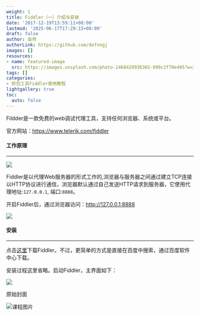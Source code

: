 ```yaml
---
weight: 1
title: Fiddler（一）介绍与安装
date: '2017-12-19T13:59:11+08:00'
lastmod: '2025-06-17T17:29:15+08:00'
draft: false
author: 虫师
authorLink: https://github.com/defnngj
images: []
resources:
- name: featured-image
  src: https://images.unsplash.com/photo-1468428936365-099c2f70e495?w=300
tags: []
categories:
- 抓包工具Fiddler使用教程
lightgallery: true
toc:
  auto: false
---
```




Fildder是一款免费的web调试代理工具，支持任何浏览器、系统或平台。

官方网站：https://www.telerik.com/fiddler


#### 工作原理
---

![](http://img.testclass.net/fiddler_01.png)

Fiddler是以代理Web服务器的形式工作的,浏览器与服务器之间通过建立TCP连接以HTTP协议进行通信，浏览器默认通过自己发送HTTP请求到服务器，它使用代理地址:`127.0.0.1`, 端口:`8888`。

开启Fiddler后，通过浏览器访问：http://127.0.0.1:8888

![](http://img.testclass.net/fiddler_02.png)


#### 安装
---

点击[这里](https://www.telerik.com/download/fiddler)下载Fiddler。不过，更简单的方式是直接在百度中搜索，通过百度软件中心下载。

安装过程这里省略。启动Fiddler，主界面如下：

![](http://img.testclass.net/fiddler_03.png)




原始封面

![课程图片](https://images.unsplash.com/photo-1468428936365-099c2f70e495?w=300)

